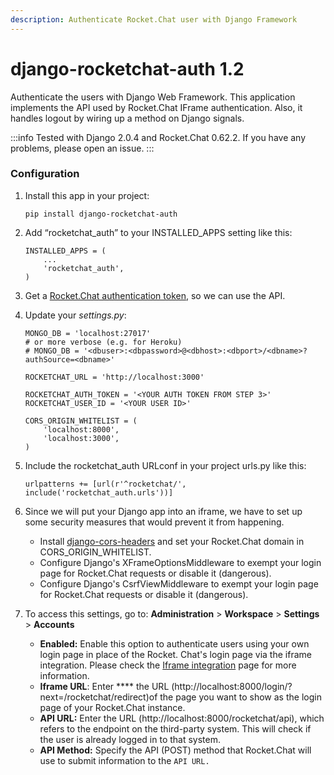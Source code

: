 ```yaml
---
description: Authenticate Rocket.Chat user with Django Framework
---
```


# django-rocketchat-auth 1.2

Authenticate the users with Django Web Framework. This application implements the API used by Rocket.Chat IFrame authentication. Also, it handles logout by wiring up a method on Django signals.

:::info
Tested with Django 2.0.4 and Rocket.Chat 0.62.2. If you have any problems, please open an issue.
:::

### Configuration

1.  Install this app in your project:

    ```
    pip install django-rocketchat-auth
    ```
2.  Add “rocketchat\_auth” to your INSTALLED\_APPS setting like this:

    ```
    INSTALLED_APPS = (
        ...
        'rocketchat_auth',
    )
    ```
3. Get a [Rocket.Chat authentication token](https://docs.rocket.chat/guides/user-guides/user-panel/managing-your-account/personal-access-token#creating-a-personal-access-token), so we can use the API.
4.  Update your _settings.py_:

    ```
    MONGO_DB = 'localhost:27017'
    # or more verbose (e.g. for Heroku)
    # MONGO_DB = '<dbuser>:<dbpassword>@<dbhost>:<dbport>/<dbname>?authSource=<dbname>'

    ROCKETCHAT_URL = 'http://localhost:3000'

    ROCKETCHAT_AUTH_TOKEN = '<YOUR AUTH TOKEN FROM STEP 3>'
    ROCKETCHAT_USER_ID = '<YOUR USER ID>'

    CORS_ORIGIN_WHITELIST = (
        'localhost:8000',
        'localhost:3000',
    )
    ```
5.  Include the rocketchat\_auth URLconf in your project urls.py like this:

    ```
    urlpatterns += [url(r'^rocketchat/', include('rocketchat_auth.urls'))]
    ```
6. Since we will put your Django app into an iframe, we have to set up some security measures that would prevent it from happening.
   * Install [django-cors-headers](https://github.com/ottoyiu/django-cors-headers) and set your Rocket.Chat domain in CORS\_ORIGIN\_WHITELIST.
   * Configure Django's XFrameOptionsMiddleware to exempt your login page for Rocket.Chat requests or disable it (dangerous).
   * Configure Django's CsrfViewMiddleware to exempt your login page for Rocket.Chat requests or disable it (dangerous).
7. To access this settings, go to: **Administration** > **Workspace** > **Settings** > **Accounts**
   * **Enabled:** Enable this option to authenticate users using your own login page in place of the Rocket. Chat's login page via the iframe integration. Please check the [Iframe integration](https://developer.rocket.chat/rocket.chat/iframe-integration) page for more information.
   * **Iframe URL**: Enter \*\*\*\* the URL (http://localhost:8000/login/?next=/rocketchat/redirect)of the page you want to show as the login page of your Rocket.Chat instance.
   * **API URL:** Enter the URL (http://localhost:8000/rocketchat/api), which refers to the endpoint on the third-party system. This will check if the user is already logged in to that system.
   * **API Method:** Specify the API (POST) method that Rocket.Chat will use to submit information to the `API URL.`
